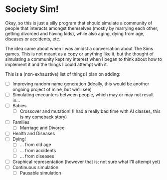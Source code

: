 # Society Sim!

Okay, so this is just a silly program that should simulate a community of people that interacts amongst themselves (mostly by marrying each other, getting divorced and having kids), while also aging, dying from age, diseases or accidents, etc.  

The idea came about when I was amidst a conversation about The Sims games. This is not meant as a copy or anything like it, but the thought of simulating a community kept my interest when I began to think about how to implement it and the things I could attempt with it.

This is a (non-exhaustive) list of things I plan on adding:  
- [ ] Improving random name generation (ideally, this would be another ongoing project of mine, but we'll see)
- [ ] Simulating encounters between people, which may or may not result in...
- [ ] Babies
    - [ ] Crossover and mutation! (I had a really bad time with AI classes, this is my comeback story)
- [ ] Families
    - [ ] Marriage and Divorce
- [ ] Health and Diseases
- [ ] Dying!
    - [ ] ... from old age
    - [ ] ... from accidents
    - [ ] ... from diseases
- [ ] Graphical representation (however that is; not sure what I'll attempt yet)
- [ ] Continuous simulation
    - [ ] Pausable simulation
